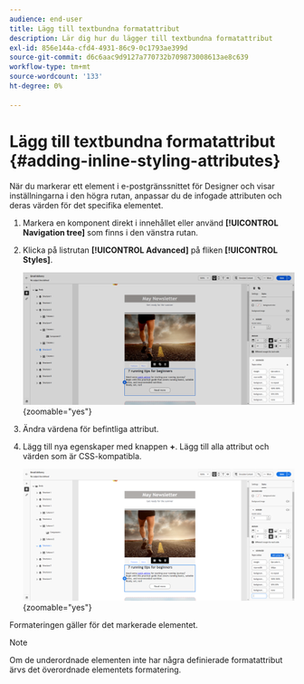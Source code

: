 ```yaml
---
audience: end-user
title: Lägg till textbundna formatattribut
description: Lär dig hur du lägger till textbundna formatattribut
exl-id: 856e144a-cfd4-4931-86c9-0c1793ae399d
source-git-commit: d6c6aac9d9127a770732b709873008613ae8c639
workflow-type: tm+mt
source-wordcount: '133'
ht-degree: 0%

---
```


# Lägg till textbundna formatattribut {#adding-inline-styling-attributes}

När du markerar ett element i e-postgränssnittet för Designer och visar inställningarna i den högra rutan, anpassar du de infogade attributen och deras värden för det specifika elementet.

1. Markera en komponent direkt i innehållet eller använd **[!UICONTROL Navigation tree]** som finns i den vänstra rutan.

1. Klicka på listrutan **[!UICONTROL Advanced]** på fliken **[!UICONTROL Styles]**.

   ![Fliken Format med den nedrullningsbara menyn Avancerat öppen.](assets/styles_1.png){zoomable="yes"}

1. Ändra värdena för befintliga attribut.

1. Lägg till nya egenskaper med knappen **+**. Lägg till alla attribut och värden som är CSS-kompatibla.

   ![Avancerat-avsnitt som visar plusknappen (+) för att lägga till nya CSS-kompatibla attribut.](assets/styles_2.png){zoomable="yes"}

Formateringen gäller för det markerade elementet.

>[!NOTE]
>
>Om de underordnade elementen inte har några definierade formatattribut ärvs det överordnade elementets formatering.